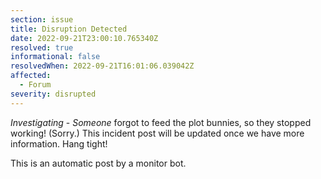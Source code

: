 ```yaml
---
section: issue
title: Disruption Detected
date: 2022-09-21T23:00:10.765340Z
resolved: true
informational: false
resolvedWhen: 2022-09-21T16:01:06.039042Z
affected:
  - Forum
severity: disrupted
---
```

*Investigating* - _Someone_ forgot to feed the plot bunnies, so they stopped working! (Sorry.) This incident post will be updated once we have more information. Hang tight!

This is an automatic post by a monitor bot.
        